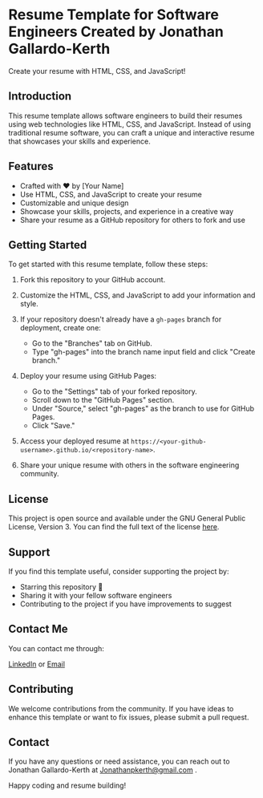 # Resume Template for Software Engineers Created by Jonathan Gallardo-Kerth

Create your resume with HTML, CSS, and JavaScript!

## Introduction

This resume template allows software engineers to build their resumes using web technologies like HTML, CSS, and JavaScript. Instead of using traditional resume software, you can craft a unique and interactive resume that showcases your skills and experience.

## Features

- Crafted with ❤️ by [Your Name]
- Use HTML, CSS, and JavaScript to create your resume
- Customizable and unique design
- Showcase your skills, projects, and experience in a creative way
- Share your resume as a GitHub repository for others to fork and use

## Getting Started

To get started with this resume template, follow these steps:

1. Fork this repository to your GitHub account.

2. Customize the HTML, CSS, and JavaScript to add your information and style.

3. If your repository doesn't already have a `gh-pages` branch for deployment, create one:
   - Go to the "Branches" tab on GitHub.
   - Type "gh-pages" into the branch name input field and click "Create branch."

4. Deploy your resume using GitHub Pages:
   - Go to the "Settings" tab of your forked repository.
   - Scroll down to the "GitHub Pages" section.
   - Under "Source," select "gh-pages" as the branch to use for GitHub Pages.
   - Click "Save."

5. Access your deployed resume at `https://<your-github-username>.github.io/<repository-name>`.

6. Share your unique resume with others in the software engineering community.

## License

This project is open source and available under the GNU General Public License, Version 3. You can find the full text of the license [here](https://github.com/jonathankerth/resume-template/blob/main/LICENSE).

## Support

If you find this template useful, consider supporting the project by:

- Starring this repository 🌟
- Sharing it with your fellow software engineers
- Contributing to the project if you have improvements to suggest

## Contact Me

You can contact me through:

[LinkedIn](https://www.linkedin.com/in/jonathankerth/) or [Email](mailto:jonathanpkerth@gmail.com)

## Contributing

We welcome contributions from the community. If you have ideas to enhance this template or want to fix issues, please submit a pull request.

## Contact

If you have any questions or need assistance, you can reach out to Jonathan Gallardo-Kerth at Jonathanpkerth@gmail.com .

Happy coding and resume building!
